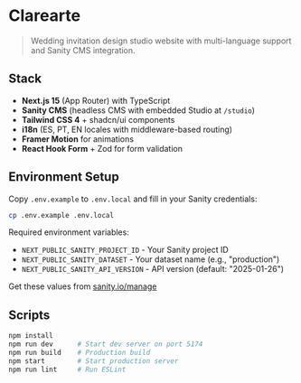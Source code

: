 # Clarearte

> Wedding invitation design studio website with multi-language support and Sanity CMS integration.

## Stack
- **Next.js 15** (App Router) with TypeScript
- **Sanity CMS** (headless CMS with embedded Studio at `/studio`)
- **Tailwind CSS 4** + shadcn/ui components
- **i18n** (ES, PT, EN locales with middleware-based routing)
- **Framer Motion** for animations
- **React Hook Form** + Zod for form validation

## Environment Setup

Copy `.env.example` to `.env.local` and fill in your Sanity credentials:

```bash
cp .env.example .env.local
```

Required environment variables:
- `NEXT_PUBLIC_SANITY_PROJECT_ID` - Your Sanity project ID
- `NEXT_PUBLIC_SANITY_DATASET` - Your dataset name (e.g., "production")
- `NEXT_PUBLIC_SANITY_API_VERSION` - API version (default: "2025-01-26")

Get these values from [sanity.io/manage](https://www.sanity.io/manage)

## Scripts
```bash
npm install
npm run dev      # Start dev server on port 5174
npm run build    # Production build
npm start        # Start production server
npm run lint     # Run ESLint
